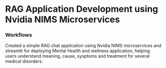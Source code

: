 # RAG Application Development using Nvidia NIMS Microservices

### Workflows
Created a simple RAG chat application using Nvidia NIMS microservices and streamlit for deploying Mental Health and wellness application, helping users understand meaning, cause, sysptoms and treatment for several medical disorders. 
